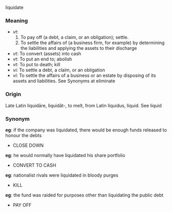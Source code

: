 liquidate
### Meaning
+ _vt_:
   1. To pay off (a debt, a claim, or an obligation); settle.
   2. To settle the affairs of (a business firm, for example) by determining the liabilities and applying the assets to their discharge
+ _vt_: To convert (assets) into cash
+ _vt_: To put an end to; abolish
+ _vt_: To put to death; kill
+ _vi_: To settle a debt, a claim, or an obligation
+ _vi_: To settle the affairs of a business or an estate by disposing of its assets and liabilities. See Synonyms at eliminate

### Origin

Late Latin liquidāre, liquidāt-, to melt, from Latin liquidus, liquid. See liquid

### Synonym

__eg__: if the company was liquidated, there would be enough funds released to honour the debts

+ CLOSE DOWN

__eg__: he would normally have liquidated his share portfolio

+ CONVERT TO CASH

__eg__: nationalist rivals were liquidated in bloody purges

+ KILL

__eg__: the fund was raided for purposes other than liquidating the public debt

+ PAY OFF



